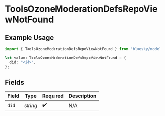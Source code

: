 # ToolsOzoneModerationDefsRepoViewNotFound

## Example Usage

```typescript
import { ToolsOzoneModerationDefsRepoViewNotFound } from "bluesky/models/components";

let value: ToolsOzoneModerationDefsRepoViewNotFound = {
  did: "<id>",
};
```

## Fields

| Field              | Type               | Required           | Description        |
| ------------------ | ------------------ | ------------------ | ------------------ |
| `did`              | *string*           | :heavy_check_mark: | N/A                |